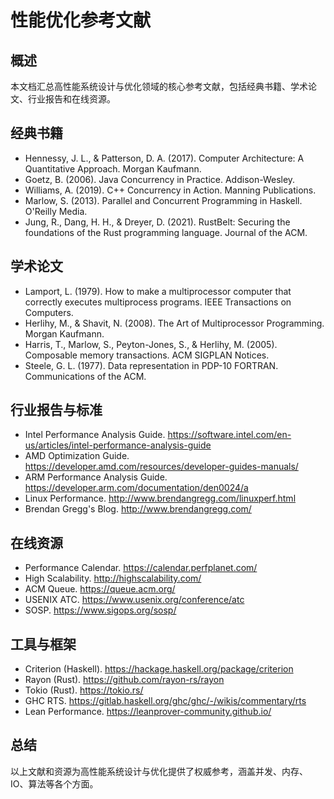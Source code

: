 # 性能优化参考文献

## 概述

本文档汇总高性能系统设计与优化领域的核心参考文献，包括经典书籍、学术论文、行业报告和在线资源。

## 经典书籍

- Hennessy, J. L., & Patterson, D. A. (2017). Computer Architecture: A Quantitative Approach. Morgan Kaufmann.
- Goetz, B. (2006). Java Concurrency in Practice. Addison-Wesley.
- Williams, A. (2019). C++ Concurrency in Action. Manning Publications.
- Marlow, S. (2013). Parallel and Concurrent Programming in Haskell. O'Reilly Media.
- Jung, R., Dang, H. H., & Dreyer, D. (2021). RustBelt: Securing the foundations of the Rust programming language. Journal of the ACM.

## 学术论文

- Lamport, L. (1979). How to make a multiprocessor computer that correctly executes multiprocess programs. IEEE Transactions on Computers.
- Herlihy, M., & Shavit, N. (2008). The Art of Multiprocessor Programming. Morgan Kaufmann.
- Harris, T., Marlow, S., Peyton-Jones, S., & Herlihy, M. (2005). Composable memory transactions. ACM SIGPLAN Notices.
- Steele, G. L. (1977). Data representation in PDP-10 FORTRAN. Communications of the ACM.

## 行业报告与标准

- Intel Performance Analysis Guide. <https://software.intel.com/en-us/articles/intel-performance-analysis-guide>
- AMD Optimization Guide. <https://developer.amd.com/resources/developer-guides-manuals/>
- ARM Performance Analysis Guide. <https://developer.arm.com/documentation/den0024/a>
- Linux Performance. <http://www.brendangregg.com/linuxperf.html>
- Brendan Gregg's Blog. <http://www.brendangregg.com/>

## 在线资源

- Performance Calendar. <https://calendar.perfplanet.com/>
- High Scalability. <http://highscalability.com/>
- ACM Queue. <https://queue.acm.org/>
- USENIX ATC. <https://www.usenix.org/conference/atc>
- SOSP. <https://www.sigops.org/sosp/>

## 工具与框架

- Criterion (Haskell). <https://hackage.haskell.org/package/criterion>
- Rayon (Rust). <https://github.com/rayon-rs/rayon>
- Tokio (Rust). <https://tokio.rs/>
- GHC RTS. <https://gitlab.haskell.org/ghc/ghc/-/wikis/commentary/rts>
- Lean Performance. <https://leanprover-community.github.io/>

## 总结

以上文献和资源为高性能系统设计与优化提供了权威参考，涵盖并发、内存、IO、算法等各个方面。
